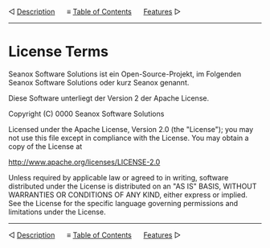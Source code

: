&#9665; [Description](description.md)
&nbsp;&nbsp;&nbsp;&nbsp; &#8801; [Table of Contents](README.md)
&nbsp;&nbsp;&nbsp;&nbsp; [Features](features.md) &#9655;
- - -

# License Terms
Seanox Software Solutions ist ein Open-Source-Projekt, im Folgenden Seanox
Software Solutions oder kurz Seanox genannt.

Diese Software unterliegt der Version 2 der Apache License.

Copyright (C) 0000 Seanox Software Solutions

Licensed under the Apache License, Version 2.0 (the "License"); you may not use
this file except in compliance with the License. You may obtain a copy of the
License at

http://www.apache.org/licenses/LICENSE-2.0

Unless required by applicable law or agreed to in writing, software distributed
under the License is distributed on an "AS IS" BASIS, WITHOUT WARRANTIES OR
CONDITIONS OF ANY KIND, either express or implied. See the License for the
specific language governing permissions and limitations under the License.



- - -
&#9665; [Description](description.md)
&nbsp;&nbsp;&nbsp;&nbsp; &#8801; [Table of Contents](README.md)
&nbsp;&nbsp;&nbsp;&nbsp; [Features](features.md) &#9655;
